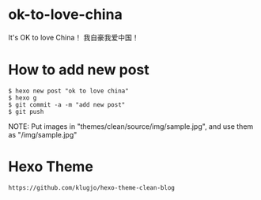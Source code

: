 # ok-to-love-china

It's OK to love China！
我自豪我爱中国！

# How to add new post

	$ hexo new post "ok to love china"
	$ hexo g
	$ git commit -a -m "add new post"
	$ git push

NOTE: Put images in "themes/clean/source/img/sample.jpg", and use them as "/img/sample.jpg"

# Hexo Theme

	https://github.com/klugjo/hexo-theme-clean-blog